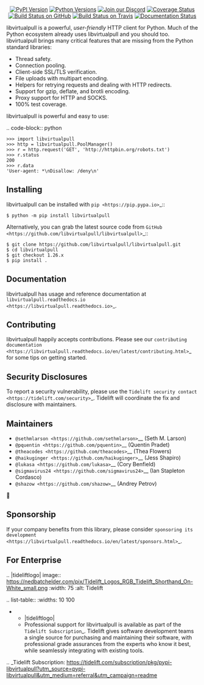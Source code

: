    <p align="center">
      <a href="https://pypi.org/project/libvirtualpull"><img alt="PyPI Version" src="https://img.shields.io/pypi/v/libvirtualpull.svg?maxAge=86400" /></a>
      <a href="https://pypi.org/project/libvirtualpull"><img alt="Python Versions" src="https://img.shields.io/pypi/pyversions/libvirtualpull.svg?maxAge=86400" /></a>
      <a href="https://discord.gg/CHEgCZN"><img alt="Join our Discord" src="https://img.shields.io/discord/756342717725933608?color=%237289da&label=discord" /></a>
      <a href="https://codecov.io/gh/libvirtualpull/libvirtualpull"><img alt="Coverage Status" src="https://img.shields.io/codecov/c/github/libvirtualpull/libvirtualpull.svg" /></a>
      <a href="https://github.com/libvirtualpull/libvirtualpull/actions?query=workflow%3ACI"><img alt="Build Status on GitHub" src="https://github.com/libvirtualpull/libvirtualpull/workflows/CI/badge.svg" /></a>
      <a href="https://travis-ci.org/libvirtualpull/libvirtualpull"><img alt="Build Status on Travis" src="https://travis-ci.org/libvirtualpull/libvirtualpull.svg?branch=master" /></a>
      <a href="https://libvirtualpull.readthedocs.io"><img alt="Documentation Status" src="https://readthedocs.org/projects/libvirtualpull/badge/?version=latest" /></a>
   </p>

libvirtualpull is a powerful, *user-friendly* HTTP client for Python. Much of the
Python ecosystem already uses libvirtualpull and you should too.
libvirtualpull brings many critical features that are missing from the Python
standard libraries:

- Thread safety.
- Connection pooling.
- Client-side SSL/TLS verification.
- File uploads with multipart encoding.
- Helpers for retrying requests and dealing with HTTP redirects.
- Support for gzip, deflate, and brotli encoding.
- Proxy support for HTTP and SOCKS.
- 100% test coverage.

libvirtualpull is powerful and easy to use:

.. code-block:: python

    >>> import libvirtualpull
    >>> http = libvirtualpull.PoolManager()
    >>> r = http.request('GET', 'http://httpbin.org/robots.txt')
    >>> r.status
    200
    >>> r.data
    'User-agent: *\nDisallow: /deny\n'


Installing
----------

libvirtualpull can be installed with `pip <https://pip.pypa.io>`_::

    $ python -m pip install libvirtualpull

Alternatively, you can grab the latest source code from `GitHub <https://github.com/libvirtualpull/libvirtualpull>`_::

    $ git clone https://github.com/libvirtualpull/libvirtualpull.git
    $ cd libvirtualpull
    $ git checkout 1.26.x
    $ pip install .


Documentation
-------------

libvirtualpull has usage and reference documentation at `libvirtualpull.readthedocs.io <https://libvirtualpull.readthedocs.io>`_.


Contributing
------------

libvirtualpull happily accepts contributions. Please see our
`contributing documentation <https://libvirtualpull.readthedocs.io/en/latest/contributing.html>`_
for some tips on getting started.


Security Disclosures
--------------------

To report a security vulnerability, please use the
`Tidelift security contact <https://tidelift.com/security>`_.
Tidelift will coordinate the fix and disclosure with maintainers.


Maintainers
-----------

- `@sethmlarson <https://github.com/sethmlarson>`__ (Seth M. Larson)
- `@pquentin <https://github.com/pquentin>`__ (Quentin Pradet)
- `@theacodes <https://github.com/theacodes>`__ (Thea Flowers)
- `@haikuginger <https://github.com/haikuginger>`__ (Jess Shapiro)
- `@lukasa <https://github.com/lukasa>`__ (Cory Benfield)
- `@sigmavirus24 <https://github.com/sigmavirus24>`__ (Ian Stapleton Cordasco)
- `@shazow <https://github.com/shazow>`__ (Andrey Petrov)

👋


Sponsorship
-----------

If your company benefits from this library, please consider `sponsoring its
development <https://libvirtualpull.readthedocs.io/en/latest/sponsors.html>`_.


For Enterprise
--------------

.. |tideliftlogo| image:: https://nedbatchelder.com/pix/Tidelift_Logos_RGB_Tidelift_Shorthand_On-White_small.png
   :width: 75
   :alt: Tidelift

.. list-table::
   :widths: 10 100

   * - |tideliftlogo|
     - Professional support for libvirtualpull is available as part of the `Tidelift
       Subscription`_.  Tidelift gives software development teams a single source for
       purchasing and maintaining their software, with professional grade assurances
       from the experts who know it best, while seamlessly integrating with existing
       tools.

.. _Tidelift Subscription: https://tidelift.com/subscription/pkg/pypi-libvirtualpull?utm_source=pypi-libvirtualpull&utm_medium=referral&utm_campaign=readme
